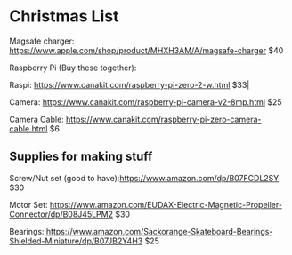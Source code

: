 # Christmas List

Magsafe charger: https://www.apple.com/shop/product/MHXH3AM/A/magsafe-charger $40

Raspberry Pi (Buy these together): 

Raspi: https://www.canakit.com/raspberry-pi-zero-2-w.html $33|

Camera: https://www.canakit.com/raspberry-pi-camera-v2-8mp.html $25

Camera Cable: https://www.canakit.com/raspberry-pi-zero-camera-cable.html $6

## Supplies for making stuff

Screw/Nut set (good to have):https://www.amazon.com/dp/B07FCDL2SY $30

Motor Set: https://www.amazon.com/EUDAX-Electric-Magnetic-Propeller-Connector/dp/B08J45LPM2 $30

Bearings: https://www.amazon.com/Sackorange-Skateboard-Bearings-Shielded-Miniature/dp/B07JB2Y4H3 $25
